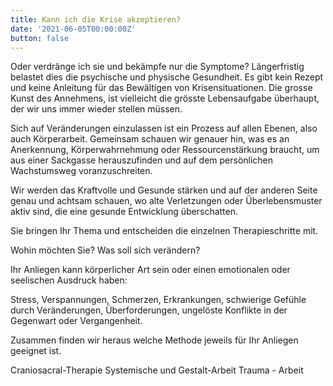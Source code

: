 ```yaml
---
title: Kann ich die Krise akzeptieren?
date: '2021-06-05T00:00:00Z'
button: false
---
```


Oder verdränge ich sie und bekämpfe nur die Symptome? Längerfristig belastet dies die psychische und physische Gesundheit. Es gibt kein Rezept und keine Anleitung für das Bewältigen von Krisensituationen. Die grosse Kunst des Annehmens, ist vielleicht die grösste Lebensaufgabe überhaupt, der wir uns immer wieder stellen müssen.

Sich auf Veränderungen einzulassen ist ein Prozess auf allen Ebenen, also auch Körperarbeit. Gemeinsam schauen wir genauer hin, was es an Anerkennung, Körperwahrnehmung oder Ressourcenstärkung braucht, um aus einer Sackgasse herauszufinden und auf dem persönlichen Wachstumsweg voranzuschreiten.

Wir werden das Kraftvolle und Gesunde stärken und auf der anderen Seite genau und achtsam schauen, wo alte Verletzungen oder Überlebensmuster aktiv sind, die eine gesunde Entwicklung überschatten.

Sie bringen Ihr Thema und entscheiden die einzelnen Therapieschritte mit.

Wohin möchten Sie? Was soll sich verändern?

Ihr Anliegen kann körperlicher Art sein oder einen emotionalen oder seelischen Ausdruck haben:

Stress, Verspannungen, Schmerzen, Erkrankungen, schwierige Gefühle durch Veränderungen, Überforderungen, ungelöste Konflikte in der Gegenwart oder Vergangenheit.

Zusammen finden wir heraus welche Methode jeweils für Ihr Anliegen geeignet ist.

Craniosacral-Therapie Systemische und Gestalt-Arbeit Trauma - Arbeit
